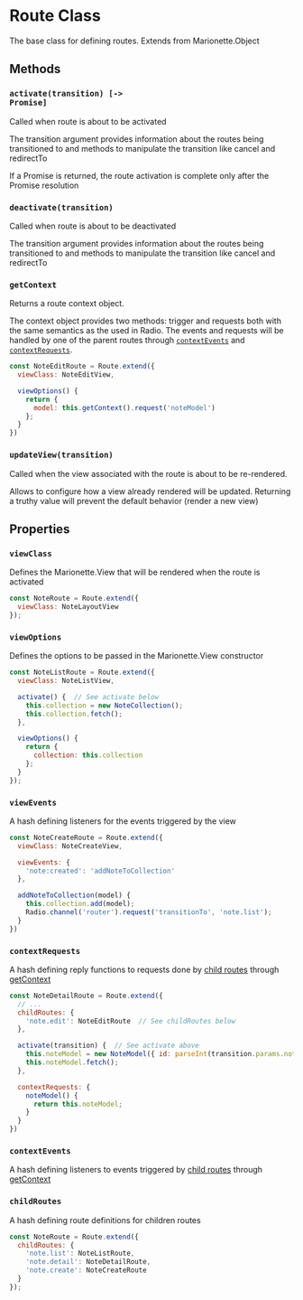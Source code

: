 # Route Class

  The base class for defining routes. Extends from Marionette.Object

## Methods

### <code>activate(transition) [-> Promise]</code>

 Called when route is about to be activated

 The transition argument provides information about the routes being
 transitioned to and methods to manipulate the transition like
 cancel and redirectTo

 If a Promise is returned, the route activation is complete only after
 the Promise resolution

### <code>deactivate(transition)</code>

 Called when route is about to be deactivated

 The transition argument provides information about the routes being
 transitioned to and methods to manipulate the transition like
 cancel and redirectTo

### <code>getContext</code>

 Returns a route context object.

 The context object provides two methods: trigger and requests both with
 the same semantics as the used in Radio. The events and requests will be handled
 by one of the parent routes through
 [`contextEvents`](#contextEvents) and [`contextRequests`](#contextRequests).

```js
const NoteEditRoute = Route.extend({
  viewClass: NoteEditView,

  viewOptions() {
    return {
      model: this.getContext().request('noteModel')
    };
  }
})
```

### <code>updateView(transition)</code>

 Called when the view associated with the route is about to be re-rendered.

Allows to configure how a view already rendered will be updated. Returning
a truthy value will prevent the default behavior (render a new view)

## Properties

### <code>viewClass</code>

 Defines the Marionette.View that will be rendered when the route is activated

```js
const NoteRoute = Route.extend({
  viewClass: NoteLayoutView
});
```

### <code>viewOptions</code>

 Defines the options to be passed in the Marionette.View constructor

```js
const NoteListRoute = Route.extend({
  viewClass: NoteListView,

  activate() {  // See activate below
    this.collection = new NoteCollection();
    this.collection.fetch();
  },

  viewOptions() {
    return {
      collection: this.collection
    };
  }
});
```

### <code>viewEvents</code>

 A hash defining listeners for the events triggered by the view

```js
const NoteCreateRoute = Route.extend({
  viewClass: NoteCreateView,

  viewEvents: {
    'note:created': 'addNoteToCollection'
  },

  addNoteToCollection(model) {
    this.collection.add(model);
    Radio.channel('router').request('transitionTo', 'note.list');
  }
})
```

### <code>contextRequests</code>

 A hash defining reply functions to requests done by [child routes](#childRoutes)
 through [getContext](#getContext)

```js
const NoteDetailRoute = Route.extend({
  // ...
  childRoutes: {
    'note.edit': NoteEditRoute  // See childRoutes below
  },

  activate(transition) {  // See activate above
    this.noteModel = new NoteModel({ id: parseInt(transition.params.noteId) });
    this.noteModel.fetch();
  },

  contextRequests: {
    noteModel() {
      return this.noteModel;
    }
  }
})
```

### <code>contextEvents</code>

 A hash defining listeners to events triggered by [child routes](#childRoutes)
 through [getContext](#getContext)

### <code>childRoutes</code>

 A hash defining route definitions for children routes

```js
const NoteRoute = Route.extend({
  childRoutes: {
    'note.list': NoteListRoute,
    'note.detail': NoteDetailRoute,
    'note.create': NoteCreateRoute
  }
});
```
